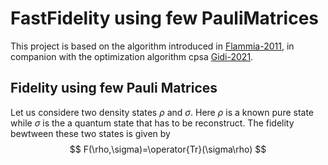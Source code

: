 # FastFidelity using few PauliMatrices 

This project is based on the algorithm introduced in [Flammia-2011](http://dx.doi.org/10.1103/PhysRevLett.106.230501), in companion with the optimization algorithm cpsa [Gidi-2021]().

## Fidelity using few Pauli Matrices
Let us considere two density states $\rho$ and $\sigma$. Here $\rho$ is a known pure state while $\sigma$ is the a quantum state that has to be reconstruct. The fidelity bewtween these two states is given by
$$
F(\rho,\sigma)=\operator{Tr}(\sigma\rho)
$$
